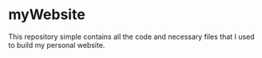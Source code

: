 # myWebsite

This repository simple contains all the code and necessary files that I used to build my personal website.

